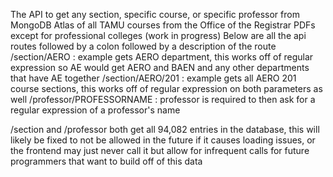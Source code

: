 The API to get any section, specific course, or specific professor from MongoDB Atlas of all TAMU courses from the Office of the Registrar PDFs except for professional colleges (work in progress)
Below are all the api routes followed by a colon followed by a description of the route
/section/AERO : example gets AERO department, this works off of regular expression so AE would get AERO and BAEN and any other departments that have AE together
/section/AERO/201 : example gets all AERO 201 course sections, this works off of regular expression on both parameters as well
/professor/PROFESSORNAME : professor is required to then ask for a regular expression of a professor's name

/section and /professor both get all 94,082 entries in the database,
this will likely be fixed to not be allowed in the future if it causes
loading issues, or the frontend may just never call it but allow for infrequent calls for future programmers that want to build off of this
data